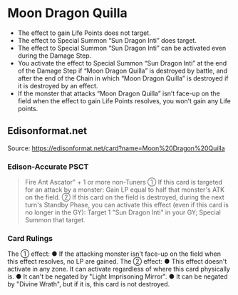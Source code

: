 # Moon Dragon Quilla

*   The effect to gain Life Points does not target.
*   The effect to Special Summon “Sun Dragon Inti” does target.
*   The effect to Special Summon “Sun Dragon Inti” can be activated even during the Damage Step.
*   You activate the effect to Special Summon “Sun Dragon Inti” at the end of the Damage Step if “Moon Dragon Quilla” is destroyed by battle, and after the end of the Chain in which “Moon Dragon Quilla” is destroyed if it is destroyed by an effect.
*   If the monster that attacks “Moon Dragon Quilla” isn’t face-up on the field when the effect to gain Life Points resolves, you won’t gain any Life points.

## Edisonformat.net

Source: https://edisonformat.net/card?name=Moon%20Dragon%20Quilla

### Edison-Accurate PSCT

> Fire Ant Ascator" + 1 or more non-Tuners
> ① If this card is targeted for an attack by a monster: Gain LP equal to half that monster's ATK on the field.
> ② If this card on the field is destroyed, during the next turn's Standby Phase, you can activate this effect (even if this card is no longer in the GY): Target 1 "Sun Dragon Inti" in your GY; Special Summon that target.

### Card Rulings

The ① effect:
● If the attacking monster isn't face-up on the field when this effect resolves, no LP are gained.
The ② effect:
● This effect doesn't activate in any zone. It can activate regardless of where this card physically is.
● It can't be negated by "Light Imprisoning Mirror".
● It can be negated by "Divine Wrath", but if it is, this card is not destroyed.
            